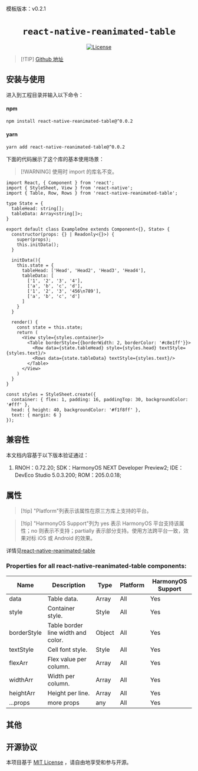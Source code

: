 模板版本：v0.2.1

<p align="center">
  <h1 align="center"> <code>react-native-reanimated-table</code> </h1>
</p>
<p align="center">
    <a href="https://github.com/dohooo/react-native-reanimated-table/blob/main/LICENSE">
        <img src="https://img.shields.io/badge/license-MIT-green.svg" alt="License" />
    </a>
</p>

> [!TIP] [Github 地址](https://github.com/dohooo/react-native-reanimated-table)

## 安装与使用

进入到工程目录并输入以下命令：

<!-- tabs:start -->

####  npm

```bash
npm install react-native-reanimated-table@^0.0.2
```

#### yarn

```bash
yarn add react-native-reanimated-table@^0.0.2
```

<!-- tabs:end -->

下面的代码展示了这个库的基本使用场景：

>[!WARNING] 使用时 import 的库名不变。

```tsx
import React, { Component } from 'react';
import { StyleSheet, View } from 'react-native';
import { Table, Row, Rows } from 'react-native-reanimated-table';

type State = {
  tableHead: string[];
  tableData: Array<string[]>;
}

export default class ExampleOne extends Component<{}, State> {
  constructor(props: {} | Readonly<{}>) {
    super(props);
    this.initData();
  }

  initData(){
    this.state = {
      tableHead: ['Head', 'Head2', 'Head3', 'Head4'],
      tableData: [
        ['1', '2', '3', '4'],
        ['a', 'b', 'c', 'd'],
        ['1', '2', '3', '456\n789'],
        ['a', 'b', 'c', 'd']
      ]
    }
  }

  render() {
    const state = this.state;
    return (
      <View style={styles.container}>
        <Table borderStyle={{borderWidth: 2, borderColor: '#c8e1ff'}}>
          <Row data={state.tableHead} style={styles.head} textStyle={styles.text}/>
          <Rows data={state.tableData} textStyle={styles.text}/>
        </Table>
      </View>
    )
  }
}

const styles = StyleSheet.create({
  container: { flex: 1, padding: 16, paddingTop: 30, backgroundColor: '#fff' },
  head: { height: 40, backgroundColor: '#f1f8ff' },
  text: { margin: 6 }
});
```

## 兼容性

本文档内容基于以下版本验证通过：

1. RNOH：0.72.20; SDK：HarmonyOS NEXT Developer Preview2; IDE：DevEco Studio 5.0.3.200; ROM：205.0.0.18;

## 属性

> [!tip] "Platform"列表示该属性在原三方库上支持的平台。

> [!tip] "HarmonyOS Support"列为 yes 表示 HarmonyOS 平台支持该属性；no 则表示不支持；partially 表示部分支持。使用方法跨平台一致，效果对标 iOS 或 Android 的效果。

详情见[react-native-reanimated-table](https://github.com/dohooo/react-native-reanimated-table)

### Properties for all react-native-reanimated-table components:

| Name                      | Description                                                  | **Type** | Platform    | HarmonyOS Support |
| ------------------------- | ------------------------------------------------------------ | -------- | ----------- | ----------------- |
| data                      | Table data.                                                  | Array    | All         | Yes               |
| style                     | Container style.                                             | Style   | All         | Yes               |
| borderStyle               | Table border line width and color.                           | Object   | All         | Yes               |
| textStyle                 | Cell font style.                                             | Style   | All         | Yes               |
| flexArr                   | Flex value per column.                                       | Array   | All         | Yes               |
| widthArr                  | Width per column.                                            | Array   | All         | Yes               |
| heightArr                 | Height per line.                                             | Array   | All         | Yes               |
| ...props                  | more props                                                   | any     | All         | Yes               |


## 其他

## 开源协议

本项目基于 [MIT License](https://github.com/dohooo/react-native-reanimated-table/blob/main/LICENSE) ，请自由地享受和参与开源。